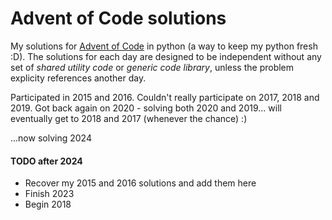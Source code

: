 # Advent of Code solutions

My solutions for [Advent of Code](https://adventofcode.com) in python (a way to keep my python fresh :D).
The solutions for each day are designed to be independent without any set of _shared utility code_ or _generic code library_, unless the problem explicity references another day.

Participated in 2015 and 2016. Couldn't really participate on 2017, 2018 and 2019. Got back again on 2020 - solving both 2020 and 2019... will eventually get to 2018 and 2017 (whenever the chance) :)

...now solving 2024

#### TODO after 2024
* Recover my 2015 and 2016 solutions and add them here
* Finish 2023
* Begin 2018
